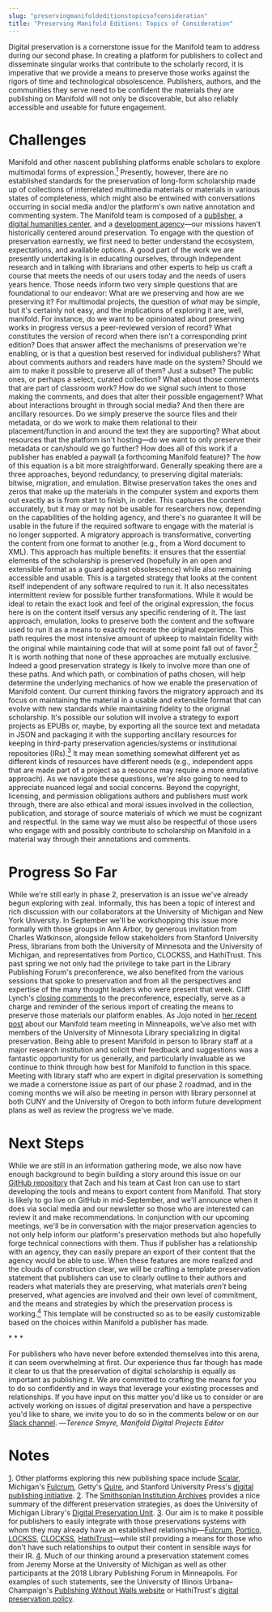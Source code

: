 ```yaml
---
slug: "preservingmanifoldeditionstopicsofconsideration"
title: "Preserving Manifold Editions: Topics of Consideration"
---
```




<!--truncate-->

Digital preservation is a cornerstone issue for the Manifold team to address during our second phase. In creating a platform for publishers to collect and disseminate singular works that contribute to the scholarly record, it is imperative that we provide a means to preserve those works against the rigors of time and technological obsolescence. Publishers, authors, and the communities they serve need to be confident the materials they are publishing on Manifold will not only be discoverable, but also reliably accessible and useable for future engagement.

# Challenges
 Manifold and other nascent publishing platforms enable scholars to explore multimodal forms of expression.[<sup>1</sup>](#fn1) Presently, however, there are no established standards for the preservation of long-form scholarship made up of collections of interrelated multimedia materials or materials in various states of completeness, which might also be entwined with conversations occurring in social media and/or the platform's own native annotation and commenting system. The Manifold team is composed of a [publisher](https://www.upress.umn.edu/), a [digital humanities center](https://gcdsl.commons.gc.cuny.edu/), and a [development agency](http://castironcoding.com/)—our missions haven't historically centered around preservation. To engage with the question of preservation earnestly, we first need to better understand the ecosystem, expectations, and available options. A good part of the work we are presently undertaking is in educating ourselves, through independent research and in talking with librarians and other experts to help us craft a course that meets the needs of our users today and the needs of users years hence. Those needs inform two very simple questions that are foundational to our endeavor: What are we preserving and how are we preserving it? For multimodal projects, the question of _what_ may be simple, but it's certainly not easy, and the implications of exploring it are, well, manifold. For instance, do we want to be opinionated about preserving works in progress versus a peer-reviewed version of record? What constitutes the version of record when there isn't a corresponding print edition? Does that answer affect the mechanisms of preservation we're enabling, or is that a question best reserved for individual publishers? What about comments authors and readers have made on the system? Should we aim to make it possible to preserve all of them? Just a subset? The public ones, or perhaps a select, curated collection? What about those comments that are part of classroom work? How do we signal such intent to those making the comments, and does that alter their possible engagement? What about interactions brought in through social media? And then there are ancillary resources. Do we simply preserve the source files and their metadata, or do we work to make them relational to their placement/function in and around the text they are supporting? What about resources that the platform isn't hosting—do we want to only preserve their metadata or can/should we go further? How does all of this work if a publisher has enabled a paywall (a forthcoming Manifold feature)? The _how_ of this equation is a bit more straightforward. Generally speaking there are a three approaches, beyond redundancy, to preserving digital materials: bitwise, migration, and emulation. Bitwise preservation takes the ones and zeros that make up the materials in the computer system and exports them out exactly as is from start to finish, in order. This captures the content accurately, but it may or may not be usable for researchers now, depending on the capabilities of the holding agency, and there's no guarantee it will be usable in the future if the required software to engage with the material is no longer supported. A migratory approach is transformative, converting the content from one format to another (e.g., from a Word document to XML). This approach has multiple benefits: it ensures that the essential elements of the scholarship is preserved (hopefully in an open and extensible format as a guard against obsolescence) while also remaining accessible and usable. This is a targeted strategy that looks at the content itself independent of any software required to run it. It also necessitates intermittent review for possible further transformations. While it would be ideal to retain the exact look and feel of the original expression, the focus here is on the content itself versus any specific rendering of it. The last approach, emulation, looks to preserve both the content and the software used to run it as a means to exactly recreate the original experience. This path requires the most intensive amount of upkeep to maintain fidelity with the original while maintaining code that will at some point fall out of favor.[<sup>2</sup>](#fn2) It is worth nothing that none of these approaches are mutually exclusive. Indeed a good preservation strategy is likely to involve more than one of these paths. And which path, or combination of paths chosen, will help determine the underlying mechanics of how we enable the preservation of Manifold content. Our current thinking favors the migratory approach and its focus on maintaining the material in a usable and extensible format that can evolve with new standards while maintaining fidelity to the original scholarship. It's possible our solution will involve a strategy to export projects as EPUBs or, maybe, by exporting all the source text and metadata in JSON and packaging it with the supporting ancillary resources for keeping in third-party preservation agencies/systems or institutional repositories (IRs).[<sup>3</sup>](#fn3) It may mean something somewhat different yet as different kinds of resources have different needs (e.g., independent apps that are made part of a project as a resource may require a more emulative approach). As we navigate these questions, we're also going to need to appreciate nuanced legal and social concerns. Beyond the copyright, licensing, and permission obligations authors and publishers must work through, there are also ethical and moral issues involved in the collection, publication, and storage of source materials of which we must be cognizant and respectful. In the same way we must also be respectful of those users who engage with and possibly contribute to scholarship on Manifold in a material way through their annotations and comments.
# Progress So Far
 While we're still early in phase 2, preservation is an issue we've already begun exploring with zeal. Informally, this has been a topic of interest and rich discussion with our collaborators at the University of Michigan and New York University. In September we'll be workshopping this issue more formally with those groups in Ann Arbor, by generous invitation from Charles Watkinson, alongside fellow stakeholders from Stanford University Press, librarians from both the University of Minnesota and the University of Michigan, and representatives from Portico, CLOCKSS, and HathiTrust. This past spring we not only had the privilege to take part in the Library Publishing Forum's preconference, we also benefited from the various sessions that spoke to preservation and from all the perspectives and expertise of the many thought leaders who were present that week. Cliff Lynch's [closing comments](https://www.pscp.tv/LibPubCoalition/1BdxYRymRNYKX) to the preconference, especially, serve as a charge and reminder of the serious import of creating the means to preserve those materials our platform enables. As Jojo noted in [her recent post](http://blog.manifoldapp.org/2018/08/17/manifold-meeting-in-minnesota/) about our Manifold team meeting in Minneapolis, we've also met with members of the University of Minnesota Library specializing in digital preservation. Being able to present Manifold in person to library staff at a major research institution and solicit their feedback and suggestions was a fantastic opportunity for us generally, and particularly invaluable as we continue to think through how best for Manifold to function in this space. Meeting with library staff who are expert in digital preservation is something we made a cornerstone issue as part of our phase 2 roadmad, and in the coming months we will also be meeting in person with library personnel at both CUNY and the University of Oregon to both inform future development plans as well as review the progress we've made.
# Next Steps
 While we are still in an information gathering mode, we also now have enough background to begin building a story around this issue on our [GitHub repository](https://github.com/ManifoldScholar/manifold/) that Zach and his team at Cast Iron can use to start developing the tools and means to export content from Manifold. That story is likely to go live on GitHub in mid-September, and we'll announce when it does via social media and our newsletter so those who are interested can review it and make recommendations. In conjunction with our upcoming meetings, we'll be in conversation with the major preservation agencies to not only help inform our platform's preservation methods but also hopefully forge technical connections with them. Thus if publisher has a relationship with an agency, they can easily prepare an export of their content that the agency would be able to use. When these features are more realized and the clouds of construction clear, we will be crafting a template preservation statement that publishers can use to clearly outline to their authors and readers what materials they are preserving, what materials _aren't_ being preserved, what agencies are involved and their own level of commitment, and the means and strategies by which the preservation process is working.[<sup>4</sup>](#fn4) This template will be constructed so as to be easily customizable based on the choices within Manifold a publisher has made.

\* \* \*

 For publishers who have never before extended themselves into this arena, it can seem overwhelming at first. Our experience thus far though has made it clear to us that the preservation of digital scholarship is equally as important as publishing it. We are committed to crafting the means for you to do so confidently and in ways that leverage your existing processes and relationships. If you have input on this matter you'd like us to consider or are actively working on issues of digital preservation and have a perspective you'd like to share, we invite you to do so in the comments below or on our [Slack channel](https://manifold-slackin.herokuapp.com/). —_Terence Smyre, Manifold Digital Projects Editor_
# Notes
[1](#ref1). Other platforms exploring this new publishing space include [Scalar](https://scalar.me/anvc/), Michigan's [Fulcrum](https://www.fulcrum.org/), Getty's [Quire](https://www.getty.edu/publications/digital/platforms-tools.html), and Stanford University Press's [digital publishing initiative](https://www.sup.org/digital/). [2](#ref2). The [Smithsonian Institution Archives](https://siarchives.si.edu/what-we-do/digital-curation/preservation-strategies-born-digital-materials) provides a nice summary of the different preservation strategies, as does the University of Michigan Library's [Digital Preservation Unit](https://www.lib.umich.edu/preservation-and-conservation/digital-preservation-unit). [3](#ref3). Our aim is to make it possible for publishers to easily integrate with those preservations systems with whom they may already have an established relationship—[Fulcrum](https://www.fulcrum.org/), [Portico](https://www.portico.org/), [LOCKSS](https://www.lockss.org/), [CLOCKSS](https://www.clockss.org/clockss/Home), [HathiTrust](https://www.hathitrust.org/)—while still providing a means for those who don't have such relationships to output their content in sensible ways for their IR. [4](#ref4). Much of our thinking around a preservation statement comes from Jeremy Morse at the University of Michigan as well as other participants at the 2018 Library Publishing Forum in Minneapolis. For examples of such statements, see the University of Illinois Urbana–Champaign's [Publishing Without Walls website](https://publishingwithoutwalls.illinois.edu/preservation/) or HathiTrust's [digital preservation policy](https://www.hathitrust.org/preservation).

